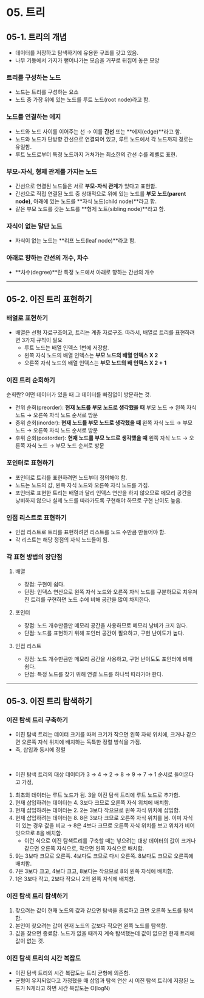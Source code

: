 # 05. 트리

## 05-1. 트리의 개념
- 데이터를 저장하고 탐색하기에 유용한 구조를 갖고 있음.
- 나무 기둥에서 가지가 뻗어나가는 모습을 거꾸로 뒤집어 놓은 모양

### 트리를 구성하는 노드
- 노드는 트리를 구성하는 요소
- 노드 중 가장 위에 있는 노드를 루트 노드(root node)라고 함.

### 노드를 연결하는 에지
- 노드와 노드 사이를 이어주는 선 → 이를 **간선** 또는 **에지(edge)**라고 함.
- 노드와 노드가 단방향 간선으로 연결되어 있고, 루트 노드에서 각 노드까지 경로는 유일함.
- 루트 노드로부터 특정 노드까지 거쳐가는 최소한의 간선 수를 레벨로 표현.

### 부모-자식, 형제 관계를 가지는 노드
- 간선으로 연결된 노드들은 서로 **부모-자식 관계**가 있다고 표현함.
- 간선으로 직접 연결된 노드 중 상대적으로 위에 있는 노드를 **부모 노드(parent node)**, 아래에 있는 노드를 **자식 노드(child node)**라고 함.
- 같은 부모 노드를 갖는 노드를 **형제 노트(sibling node)**라고 함.

### 자식이 없는 말단 노드
- 자식이 없는 노드는 **리프 노드(leaf node)**라고 함.

### 아래로 향하는 간선의 개수, 차수
- **차수(degree)**란 특정 노드에서 아래로 향하는 간선의 개수

---

## 05-2. 이진 트리 표현하기

### 배열로 표현하기
- 배열은 선형 자료구조이고, 트리는 계층 자료구조. 따라서, 배열로 트리를 표현하려면 3가지 규칙이 필요
    - 루트 노드는 배열 인덱스 1번에 저장함.
    - 왼쪽 자식 노드의 배열 인덱스는 **부모 노드의 배열 인덱스 X 2**
    - 오른쪽 자식 노드의 배열 인덱스는 **부모 노드의 배 인덱스 X 2 + 1**

### 이진 트리 순회하기
순회란? 어떤 데이터가 있을 때 그 데이터를 빠짐없이 방문하는 것.
- 전위 순회(preorder): **현재 노드를 부모 노드로 생각했을 때** 부모 노드 → 왼쪽 자식 노드 → 오른쪽 자식 노드 순서로 방문 
- 중위 순회(inorder): **현재 노드를 부모 노드로 생각했을 때** 왼쪽 자식 노드 → 부모 노드 → 오른쪽 자식 노드 순서로 방문 
- 후위 순회(postorder): **현재 노드를 부모 노드로 생각했을 때** 왼쪽 자식 노드 → 오른쪽 자식 노드 → 부모 노드 순서로 방문 

### 포인터로 표현하기
- 포인터로 트리를 표현하려면 노드부터 정의해야 함.
- 노드는 노드의 값, 왼쪽 자식 노드와 오른쪽 자식 노드를 가짐.
- 포인터로 표현한 트리는 배열과 달리 인덱스 연산을 하지 않으므로 메모리 공간을 낭비하지 않으나 실제 노드를 따라가도록 구현해야 하므로 구현 난이도 높음.

### 인접 리스트로 표현하기
- 인접 리스트로 트리를 표현하려면 리스트를 노드 수만큼 만들어야 함.
- 각 리스트는 해당 정점의 자식 노드들이 됨.

### 각 표현 방법의 장단점
1. 배열
    - 장점: 구현이 쉽다.
    - 단점: 인덱스 연산으로 왼쪽 자식 노드와 오른쪽 자식 노드를 구분하므로 치우쳐진 트리를 구현하면 노드 수에 비해 공간을 많이 차지한다.

2. 포인터
    - 장점: 노드 개수만큼만 메모리 공간을 사용하므로 메모리 낭비가 크지 않다.
    - 단점: 노드를 표현하기 위해 포인터 공간이 필요하고, 구현 난이도가 높다.

3. 인접 리스트
    - 장점: 노드 개수만큼만 메모리 공간을 사용하고, 구현 난이도도 포인터에 비해 쉽다.
    - 단점: 특정 노드를 찾기 위해 연결 노드를 하나씩 따라가야 한다.

---

## 05-3. 이진 트리 탐색하기

### 이진 탐색 트리 구축하기
- 이진 탐색 트리는 데이터 크기를 따져 크기가 작으면 왼쪽 자쉭 위치에, 크거나 같으면 오른쪽 자식 위치에 배치하는 독특한 정렬 방식을 가짐.
- 즉, 삽입과 동시에 정렬

<br/>

- 이진 탐색 트리의 대상 데이터가 3 → 4 → 2 → 8 → 9 → 7 → 1 순서로 들어온다고 가정,
1. 최초의 데이터는 루트 노드가 됨. 3을 이진 탐색 트리에 루트 노드로 추가함.
2. 현재 삽입하려는 데이터는 4. 3보다 크므로 오른쪽 자식 위치에 배치함.
3. 현재 삽입하려는 데이터는 2. 2는 3보다 작으므로 왼쪽 자식 위치에 삽입함.
4. 현재 삽입하려는 데이터는 8. 8은 3보다 크므로 오른쪽 자식 위치를 봄. 이미 자식이 있는 경우 값을 비교 → 8은 4보다 크므로 오른쪽 자식 위치를 보고 위치가 비어 잇으므로 8을 배치함.
    - 이런 식으로 이진 탐색트리를 구축할 때는 넣으려는 대상 데이터의 값이 크거나 같으면 오른쪽 자식으로, 작으면 왼쪽 자식으로 배치함.
5. 9는 3보다 크므로 오른쪽. 4보다도 크므로 다시 오른쪽. 8보다도 크므로 오른쪽에 배치함.
6. 7은 3보다 크고, 4보다 크고, 8보다는 작으므로 8의 왼쪽 자식에 배치함.
7. 1은 3보다 작고, 2보다 작으니 2의 왼쪽 자식에 배치함.

### 이진 탐색 트리 탐색하기
1. 찾으려는 값이 현재 노드의 값과 같으면 탐색을 종료하고 크면 오른쪽 노드를 탐색함.
2. 본인이 찾으려는 값이 현재 노드의 값보다 작으면 왼쪽 노드를 탐색함.
3. 값을 찾으면 종료함. 노드가 없을 때까지 계속 탐색했는데 값이 없으면 현재 트리에 값이 없는 것.

### 이진 탐색 트리의 시간 복잡도
- 이진 탐색 트리의 시간 복잡도는 트리 균형에 의존함.
- 균형이 유지되었다고 가정했을 때 삽입과 탐색 연산 시 이진 탐색 트리에 저장된 노드가 N개라고 하면 시간 복잡도는 O(logN)